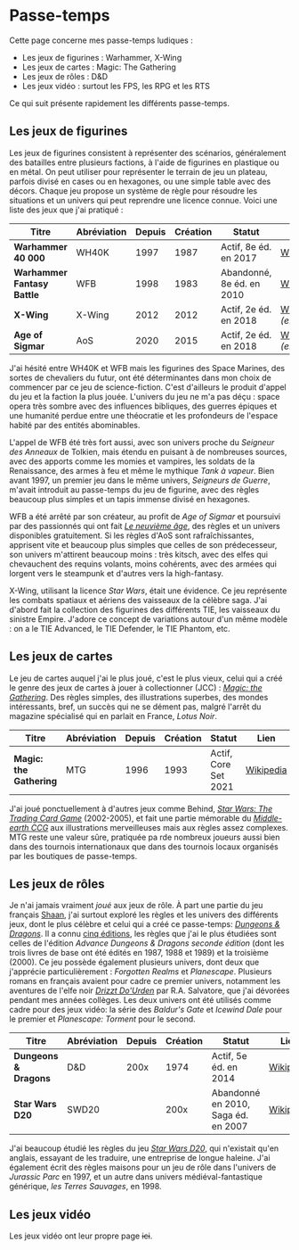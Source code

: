# Passe-temps

Cette page concerne mes passe-temps ludiques :

* Les jeux de figurines : Warhammer, X-Wing
* Les jeux de cartes : Magic: The Gathering
* Les jeux de rôles : D&D
* Les jeux vidéo : surtout les FPS, les RPG et les RTS

Ce qui suit présente rapidement les différents passe-temps.

## Les jeux de figurines

Les jeux de figurines consistent à représenter des scénarios, généralement des batailles entre plusieurs factions, à l'aide de figurines en plastique ou en métal. On peut utiliser pour représenter le terrain de jeu un plateau, parfois divisé en cases ou en hexagones, ou une simple table avec des décors. Chaque jeu propose un système de règle pour résoudre les situations et un univers qui peut reprendre une licence connue. Voici une liste des jeux que j'ai pratiqué :

|Titre|Abréviation|Depuis|Création|Statut|Lien|
|-----|-----|-----|-----|-----|-----|
|**Warhammer 40 000**|WH40K|1997|1987|Actif, 8e éd. en 2017|[Wikipedia][1]|
|**Warhammer Fantasy Battle**|WFB|1998|1983|Abandonné, 8e éd. en 2010|[Wikipedia][2]|
|**X-Wing**|X-Wing|2012|2012|Actif, 2e éd. en 2018|[Wikipedia][3] *(en)*|
|**Age of Sigmar**|AoS|2020|2015|Actif, 2e éd. en 2018|[Wikipedia][4] *(en)*|

J'ai hésité entre WH40K et WFB mais les figurines des Space Marines, des sortes de chevaliers du futur, ont été déterminantes dans mon choix de commencer par ce jeu de science-fiction. C'est d'ailleurs le produit d'appel du jeu et la faction la plus jouée. L'univers du jeu ne m'a pas déçu : space opera très sombre avec des influences bibliques, des guerres épiques et une humanité perdue entre une théocratie et les profondeurs de l'espace habité par des entités abominables.

L'appel de WFB été très fort aussi, avec son univers proche du *Seigneur des Anneaux* de Tolkien, mais étendu en puisant à de nombreuses sources, avec des apports comme les momies et vampires, les soldats de la Renaissance, des armes à feu et même le mythique *Tank à vapeur*. Bien avant 1997, un premier jeu dans le même univers, *Seigneurs de Guerre*, m'avait introduit au passe-temps du jeu de figurine, avec des règles beaucoup plus simples et un tapis immense divisé en hexagones.

WFB a été arrêté par son créateur, au profit de *Age of Sigmar* et poursuivi par des passionnés qui ont fait *[Le neuvième âge]*, des règles et un univers disponibles gratuitement. Si les règles d'AoS sont rafraîchissantes, apprisent vite et beaucoup plus simples que celles de son prédecesseur, son univers m'attirent beaucoup moins : très kitsch, avec des elfes qui chevauchent des requins volants, moins cohérents, avec des armées qui lorgent vers le steampunk et d'autres vers la high-fantasy.

X-Wing, utilisant la licence *Star Wars*, était une évidence. Ce jeu représente les combats spatiaux et aériens des vaisseaux de la célèbre saga. J'ai d'abord fait la collection des figurines des différents TIE, les vaisseaux du sinistre Empire. J'adore ce concept de variations autour d'un même modèle : on a le TIE Advanced, le TIE Defender, le TIE Phantom, etc. 

[1]: https://fr.wikipedia.org/wiki/Warhammer_40,000
[2]: https://fr.wikipedia.org/wiki/Warhammer_le_jeu_des_batailles_fantastiques
[3]: https://en.wikipedia.org/wiki/Star_Wars:_X-Wing_Miniatures_Game
[4]: https://en.wikipedia.org/wiki/Warhammer_Age_of_Sigmar
[Le neuvième âge]: https://www.the-ninth-age.com/?lang=en

## Les jeux de cartes

Le jeu de cartes auquel j'ai le plus joué, c'est le plus vieux, celui qui a créé le genre des jeux de cartes à jouer à collectionner (JCC) : *[Magic: the Gathering]*. Des règles simples, des illustrations superbes, des mondes intéressants, bref, un succès qui ne se dément pas, malgré l'arrêt du magazine spécialisé qui en parlait en France, *Lotus Noir*.

|Titre|Abréviation|Depuis|Création|Statut|Lien|
|-----|-----|-----|-----|-----|-----|
|**Magic: the Gathering**|MTG|1996|1993|Actif, Core Set 2021|[Wikipedia][7]|

J'ai joué ponctuellement à d'autres jeux comme Behind, *[Star Wars: The Trading Card Game]* (2002-2005), et fait une partie mémorable du *[Middle-earth CCG]* aux illustrations merveilleuses mais aux règles assez complexes. MTG reste une valeur sûre, pratiquée pa rde nombreux joueurs aussi bien dans des tournois internationaux que dans des tournois locaux organisés par les boutiques de passe-temps.

[Magic: the Gathering]: https://magic.wizards.com/fr
[Star Wars: The Trading Card Game]: https://en.wikipedia.org/wiki/Star_Wars_Trading_Card_Game
[Middle-earth CCG]: https://en.wikipedia.org/wiki/Middle-earth_Collectible_Card_Game
[7]: https://en.wikipedia.org/wiki/Magic:_The_Gathering

## Les jeux de rôles

Je n'ai jamais vraiment *joué* aux jeux de rôle. À part une partie du jeu français [Shaan], j'ai surtout exploré les règles et les univers des différents jeux, dont le plus célèbre et celui qui a créé ce passe-temps: *[Dungeons & Dragons]*. Il a connu [cinq éditions][D&Ded], les règles que j'ai le plus étudiées sont celles de l'édition *Advance Dungeons & Dragons seconde édition* (dont les trois livres de base ont été édités en 1987, 1988 et 1989) et la troisième (2000). Ce jeu possède également plusieurs univers, dont  deux que j'apprécie particulièrement : *Forgotten Realms* et *Planescape*. Plusieurs romans en français avaient pour cadre ce premier univers, notamment les aventures de l'elfe noir *[Drizzt Do'Urden]* par R.A. Salvatore, que j'ai dévorées pendant mes années collèges. Les deux univers ont été utilisés comme cadre pour des jeux vidéo: la série des *Baldur's Gate* et *Icewind Dale* pour le premier et *Planescape: Torment* pour le second.

|Titre|Abréviation|Depuis|Création|Statut|Lien|
|-----|-----|-----|-----|-----|-----|
|**Dungeons & Dragons**|D&D|200x|1974|Actif, 5e éd. en 2014|[Wikipedia][Dungeons & Dragons]|
|**Star Wars D20**|SWD20||200x|Abandonné en 2010, Saga éd. en 2007|[Wikipedia][Star Wars D20]|

J'ai beaucoup étudié les règles du jeu *[Star Wars D20]*, qui n'existait qu'en anglais, essayant de les traduire, une entreprise de longue haleine. J'ai également écrit des règles maisons pour un jeu de rôle dans l'univers de *Jurassic Parc* en 1997,  et un autre dans univers médiéval-fantastique générique, *les Terres Sauvages*, en 1998.

[Shaan]: https://fr.wikipedia.org/wiki/Shaan
[Dungeons & Dragons]: https://fr.wikipedia.org/wiki/Donjons_et_Dragons
[Drizzt Do'Urden]: https://fr.wikipedia.org/wiki/Drizzt_Do%27Urden
[Star Wars D20]: https://fr.wikipedia.org/wiki/Star_Wars_(jeux_de_r%C3%B4le)
[D&Ded]: https://en.wikipedia.org/wiki/Editions_of_Dungeons_%26_Dragons

## Les jeux vidéo

Les jeux vidéo ont leur propre page ~~ici~~.

